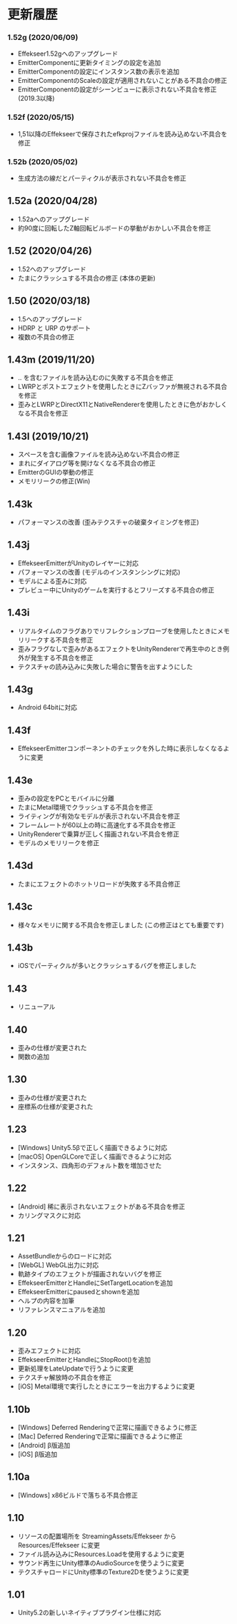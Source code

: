 ﻿# 更新履歴

### 1.52g (2020/06/09)

- Effekseer1.52gへのアップグレード
- EmitterComponentに更新タイミングの設定を追加
- EmitterComponentの設定にインスタンス数の表示を追加
- EmitterComponentのScaleの設定が適用されないことがある不具合の修正
- EmitterComponentの設定がシーンビューに表示されない不具合を修正(2019.3以降)

### 1.52f (2020/05/15)

- 1,51以降のEffekseerで保存されたefkprojファイルを読み込めない不具合を修正

### 1.52b (2020/05/02)

- 生成方法の線だとパーティクルが表示されない不具合を修正

## 1.52a (2020/04/28)

- 1.52aへのアップグレード
- 約90度に回転したZ軸回転ビルボードの挙動がおかしい不具合を修正

## 1.52 (2020/04/26)

- 1.52へのアップグレード
- たまにクラッシュする不具合の修正 (本体の更新)

## 1.50 (2020/03/18)

- 1.5へのアップグレード
- HDRP と URP のサポート
- 複数の不具合の修正

## 1.43m (2019/11/20)

- .. を含むファイルを読み込むのに失敗する不具合を修正
- LWRPとポストエフェクトを使用したときにZバッファが無視される不具合を修正
- 歪みとLWRPとDirectX11とNativeRendererを使用したときに色がおかしくなる不具合を修正

## 1.43l (2019/10/21)

- スペースを含む画像ファイルを読み込めない不具合の修正
- まれにダイアログ等を開けなくなる不具合の修正
- EmitterのGUIの挙動の修正
- メモリリークの修正(Win)

## 1.43k

- パフォーマンスの改善 (歪みテクスチャの破棄タイミングを修正)

## 1.43j

- EffekseerEmitterがUnityのレイヤーに対応
- パフォーマンスの改善 (モデルのインスタンシングに対応)
- モデルによる歪みに対応
- プレビュー中にUnityのゲームを実行するとフリーズする不具合の修正

## 1.43i

- リアルタイムのフラグありでリフレクションプローブを使用したときにメモリリークする不具合を修正
- 歪みフラグなしで歪みがあるエフェクトをUnityRendererで再生中のとき例外が発生する不具合を修正
- テクスチャの読み込みに失敗した場合に警告を出すようにした

## 1.43g

- Android 64bitに対応

## 1.43f

- EffekseerEmitterコンポーネントのチェックを外した時に表示しなくなるように変更

## 1.43e

- 歪みの設定をPCとモバイルに分離
- たまにMetal環境でクラッシュする不具合を修正
- ライティングが有効なモデルが表示されない不具合を修正
- フレームレートが60以上の時に高速化する不具合を修正
- UnityRendererで乗算が正しく描画されない不具合を修正
- モデルのメモリリークを修正

## 1.43d

- たまにエフェクトのホットリロードが失敗する不具合修正

## 1.43c

- 様々なメモリに関する不具合を修正しました (この修正はとても重要です)

## 1.43b

- iOSでパーティクルが多いとクラッシュするバグを修正しました

## 1.43
- リニューアル

## 1.40
- 歪みの仕様が変更された
- 関数の追加

## 1.30
- 歪みの仕様が変更された
- 座標系の仕様が変更された

## 1.23
- [Windows] Unity5.5βで正しく描画できるように対応
- [macOS] OpenGLCoreで正しく描画できるように対応
- インスタンス、四角形のデフォルト数を増加させた

## 1.22
- [Android] 稀に表示されないエフェクトがある不具合を修正
- カリングマスクに対応

## 1.21
- AssetBundleからのロードに対応
- [WebGL] WebGL出力に対応
- 軌跡タイプのエフェクトが描画されないバグを修正
- EffekseerEmitterとHandleにSetTargetLocationを追加
- EffekseerEmitterにpausedとshownを追加
- ヘルプの内容を加筆
- リファレンスマニュアルを追加

## 1.20
- 歪みエフェクトに対応
- EffekseerEmitterとHandleにStopRoot()を追加
- 更新処理をLateUpdateで行うように変更
- テクスチャ解放時の不具合を修正
- [iOS] Metal環境で実行したときにエラーを出力するように変更

## 1.10b
- [Windows] Deferred Renderingで正常に描画できるように修正
- [Mac] Deferred Renderingで正常に描画できるように修正
- [Android] β版追加
- [iOS] β版追加

## 1.10a
- [Windows] x86ビルドで落ちる不具合修正

## 1.10
- リソースの配置場所を StreamingAssets/Effekseer から Resources/Effekseer に変更
- ファイル読み込みにResources.Loadを使用するように変更
- サウンド再生にUnity標準のAudioSourceを使うように変更
- テクスチャロードにUnity標準のTexture2Dを使うように変更

## 1.01
- Unity5.2の新しいネイティブプラグイン仕様に対応
